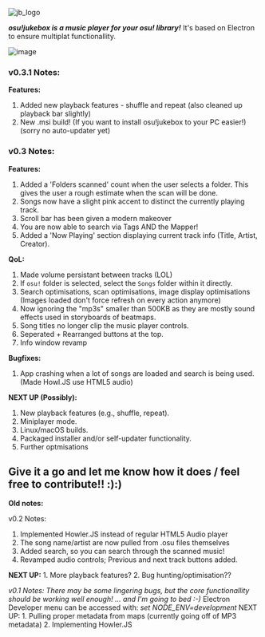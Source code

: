 ![jb_logo](https://github.com/user-attachments/assets/64e277c9-08b5-42e4-95bf-40cd9b6dfca6)

***osu!jukebox is a music player for your osu! library!***
It's based on Electron to ensure multiplat functionallity.

![image](https://github.com/user-attachments/assets/37d7eecf-67b3-47a2-bd28-9c11193891ae)

### v0.3.1 Notes:

**Features:**
1. Added new playback features - shuffle and repeat (also cleaned up playback bar slightly)
2. New .msi build! (If you want to install osu!jukebox to your PC easier!) (sorry no auto-updater yet)

### v0.3 Notes:

**Features:**
1. Added a 'Folders scanned' count when the user selects a folder. This gives the user a rough estimate when the scan will be done. 
2. Songs now have a slight pink accent to distinct the currently playing track. 
3. Scroll bar has been given a modern makeover
4. You are now able to search via Tags AND the Mapper!
5. Added a 'Now Playing' section displaying current track info (Title, Artist, Creator).

**QoL:**
1. Made volume persistant between tracks (LOL)
2. If `osu!` folder is selected, select the `Songs` folder within it directly.
3. Search optimisations, scan optimisations, image display optimisations (Images loaded don't force refresh on every action anymore)
4. Now ignoring the "mp3s" smaller than 500KB as they are mostly sound effects used in storyboards of beatmaps.
5. Song titles no longer clip the music player controls. 
6. Seperated + Rearranged buttons at the top. 
7. Info window revamp

**Bugfixes:**
1. App crashing when a lot of songs are loaded and search is being used. (Made Howl.JS use HTML5 audio)

**NEXT UP (Possibly):**
1.  New playback features (e.g., shuffle, repeat).
2.  Miniplayer mode.
3.  Linux/macOS builds.
4.  Packaged installer and/or self-updater functionality.
5.  Further optmisations

**Give it a go and let me know how it does / feel free to contribute!! :):)**
---

**Old notes:**

v0.2 Notes:
1. Implemented Howler.JS instead of regular HTML5 Audio player
2. The song name/artist are now pulled from .osu files themselves
3. Added search, so you can search through the scanned music!
4. Revamped audio controls; Previous and next track buttons added.
   
**NEXT UP:**
    1. More playback features? 
    2. Bug hunting/optimisation??


*v0.1 Notes:
There may be some lingering bugs, but the core functionallity should be working well enough! ... and I'm going to bed :-)*
Electron Developer menu can be accessed with: *set NODE_ENV=development* 
    NEXT UP:
    1. Pulling proper metadata from maps (currently going off of MP3 metadata)
    2. Implementing Howler.JS
